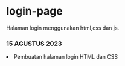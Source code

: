# login-page
Halaman login menggunakan html,css dan js.

<h3>15 AGUSTUS 2023 </h3>
<li> Pembuatan halaman login HTML dan CSS</li>
